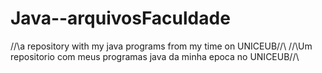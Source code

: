 # Java--arquivosFaculdade
//\\a repository with my java programs from my time on UNICEUB//\\
//\\Um repositorio com meus programas java da minha epoca no UNICEUB//\\
